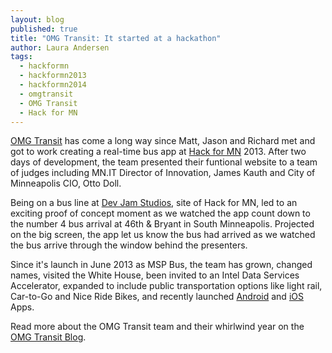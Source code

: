 ```yaml
---
layout: blog
published: true
title: "OMG Transit: It started at a hackathon"
author: Laura Andersen
tags: 
  - hackformn
  - hackformn2013
  - hackformn2014
  - omgtransit
  - OMG Transit
  - Hack for MN
---
```


<a href="http://www.omgtransit.com/" target="_blank">OMG Transit</a> has come a long way since Matt, Jason and Richard met and got to work creating a real-time bus app at <a href="http://www.hackformn.org/" target="_blank">Hack for MN</a> 2013. After two days of development, the team presented their funtional website to a team of judges including MN.IT Director of Innovation, James Kauth and City of Minneapolis CIO, Otto Doll. 

Being on a bus line at <a href="http://www.devjam.com/" target="_blank">Dev Jam Studios</a>, site of Hack for MN, led to an exciting proof of concept moment as we watched the app count down to the number 4 bus arrival at 46th & Bryant in South Minneapolis. Projected on the big screen, the app let us know the bus had arrived as we watched the bus arrive through the window behind the presenters. 

Since it's launch in June 2013 as MSP Bus, the team has grown, changed names, visited the White House, been invited to an Intel Data Services Accelerator, expanded to include public transportation options like light rail, Car-to-Go and Nice Ride Bikes, and recently launched <a href="https://play.google.com/store/apps/details?id=com.omgtransit" target="_blank">Android</a> and <a href="https://itunes.apple.com/us/app/omg-transit/id866817210?mt=8" target="_blank">iOS</a> Apps. 

Read more about the OMG Transit team and their whirlwind year on the <a href="https://omgtransit.com/blog/2014/06/04/the-omg-transit-story/" target="_blank">OMG Transit Blog</a>.